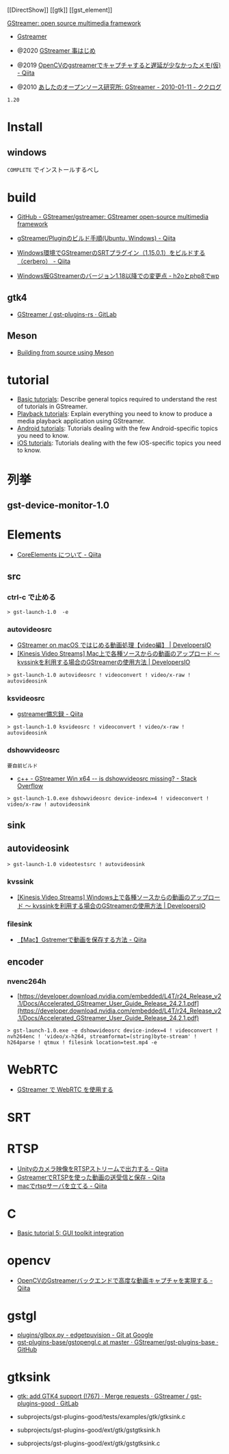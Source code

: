 [[DirectShow]]
[[gtk]]
[[gst_element]]

[GStreamer: open source multimedia framework](https://gstreamer.freedesktop.org/)

- [Gstreamer](https://zenn.dev/goforbroke/scraps/77b4afa1503385)

- @2020 [GStreamer 事はじめ](https://www.sinby.com/seiko-udoku/20/05160.html)
- @2019 [OpenCVのgstreamerでキャプチャすると遅延が少なかったメモ(仮) - Qiita](https://qiita.com/nakasuke_/items/84ec6cb3ddc9dee003c2)
- @2010 [あしたのオープンソース研究所: GStreamer - 2010-01-11 - ククログ](https://www.clear-code.com/blog/2010/1/11.html)

`1.20`

# Install
## windows
`COMPLETE` でインストールするべし

# build
- [GitHub - GStreamer/gstreamer: GStreamer open-source multimedia framework](https://github.com/GStreamer/gstreamer)

- [gStreamer/Pluginのビルド手順(Ubuntu, Windows) - Qiita](https://qiita.com/nakakura/items/4b2c1c312236ea96824b)
- [Windows環境でGStreamerのSRTプラグイン（1.15.0.1）をビルドする（cerbero） - Qiita](https://qiita.com/maruo2/items/387e2322f72bf61c8e02)
- [Windows版GStreamerのバージョン1.18以降での変更点 - h2oとphp8でwp](https://e-kamo.net/gstreamer-for-win-version-diffarence)

## gtk4
- [GStreamer / gst-plugins-rs · GitLab](https://gitlab.freedesktop.org/gstreamer/gst-plugins-rs)

## Meson
- [Building from source using Meson](https://gstreamer.freedesktop.org/documentation/installing/building-from-source-using-meson.html)

# tutorial
-   [Basic tutorials](https://gstreamer.freedesktop.org/documentation/tutorials/basic/index.html): Describe general topics required to understand the rest of tutorials in GStreamer.
-   [Playback tutorials](https://gstreamer.freedesktop.org/documentation/tutorials/playback/index.html): Explain everything you need to know to produce a media playback application using GStreamer.
-   [Android tutorials](https://gstreamer.freedesktop.org/documentation/tutorials/android/index.html): Tutorials dealing with the few Android-specific topics you need to know.
-   [iOS tutorials](https://gstreamer.freedesktop.org/documentation/tutorials/ios/index.html): Tutorials dealing with the few iOS-specific topics you need to know.

# 列挙
## gst-device-monitor-1.0

# Elements
- [CoreElements について - Qiita](https://qiita.com/tetsukuz/items/8438f993afe068d66d40#valve)
## src
### ctrl-c で止める
```
> gst-launch-1.0  -e
```

### autovideosrc
- [GStreamer on macOS ではじめる動画処理【video編】 | DevelopersIO](https://dev.classmethod.jp/articles/gstreamer-on-macos-video/)
- [[Kinesis Video Streams] Mac上で各種ソースからの動画のアップロード 〜 kvssinkを利用する場合のGStreamerの使用方法 | DevelopersIO](https://dev.classmethod.jp/articles/amazon-kinesis-vidseo-streams-gstreams-kvssynk/)

```
> gst-launch-1.0 autovideosrc ! videoconvert ! video/x-raw ! autovideosink
```

### ksvideosrc
- [gstreamer備忘録 - Qiita](https://qiita.com/yusukem99/items/11d94cf26fbac673718c)

```
> gst-launch-1.0 ksvideosrc ! videoconvert ! video/x-raw ! autovideosink
```

### dshowvideosrc
`要自前ビルド`
- [c++ - GStreamer Win x64 -- is dshowvideosrc missing? - Stack Overflow](https://stackoverflow.com/questions/44774191/gstreamer-win-x64-is-dshowvideosrc-missing)

```
> gst-launch-1.0.exe dshowvideosrc device-index=4 ! videoconvert ! video/x-raw ! autovideosink
```

## sink
## autovideosink
```
> gst-launch-1.0 videotestsrc ! autovideosink
```

### kvssink
- [[Kinesis Video Streams] Windows上で各種ソースからの動画のアップロード 〜 kvssinkを利用する場合のGStreamerの使用方法 | DevelopersIO](https://dev.classmethod.jp/articles/kinesis-video-streams-gstreamer-windows/)

### filesink
- [【Mac】Gstremerで動画を保存する方法 - Qiita](https://qiita.com/MONSOON/items/d1023fb1c100c4650579)

## encoder
### nvenc264h
- [https://developer.download.nvidia.com/embedded/L4T/r24_Release_v2.1/Docs/Accelerated_GStreamer_User_Guide_Release_24.2.1.pdf](https://developer.download.nvidia.com/embedded/L4T/r24_Release_v2.1/Docs/Accelerated_GStreamer_User_Guide_Release_24.2.1.pdf) 

```
> gst-launch-1.0.exe -e dshowvideosrc device-index=4 ! videoconvert ! nvh264enc ! 'video/x-h264, streamformat=(string)byte-stream' ! h264parse ! qtmux ! filesink location=test.mp4 -e
```

# WebRTC
- [GStreamer で WebRTC を使用する](https://www.gclue.jp/2022/07/gstreamer-webrtc.html)

# SRT

# RTSP
- [Unityのカメラ映像をRTSPストリームで出力する - Qiita](https://qiita.com/hiro-han/items/a20c9710d808e27f0ef2)
- [GstreamerでRTSPを使った動画の送受信と保存 - Qiita](https://qiita.com/bigface00/items/7c1f568dba96c34ec077)
- [macでrtspサーバを立てる - Qiita](https://qiita.com/k-yamada-github/items/1deaa6e81081e4a1aa35)

# C
- [Basic tutorial 5: GUI toolkit integration](https://gstreamer.freedesktop.org/documentation/tutorials/basic/toolkit-integration.html?gi-language=c)

# opencv
- [OpenCVのGstreamerバックエンドで高度な動画キャプチャを実現する - Qiita](https://qiita.com/stnk20/items/242e400853579d511ea3)

# gstgl
- [plugins/glbox.py - edgetpuvision - Git at Google](https://coral.googlesource.com/edgetpuvision/+/refs/heads/release-day/plugins/glbox.py)
- [gst-plugins-base/gstopengl.c at master · GStreamer/gst-plugins-base · GitHub](https://github.com/GStreamer/gst-plugins-base/blob/master/ext/gl/gstopengl.c)

# gtksink
- [gtk: add GTK4 support (!767) · Merge requests · GStreamer / gst-plugins-good · GitLab](https://gitlab.freedesktop.org/gstreamer/gst-plugins-good/-/merge_requests/767)

- subprojects/gst-plugins-good/tests/examples/gtk/gtksink.c
- subprojects/gst-plugins-good/ext/gtk/gstgtksink.h
- subprojects/gst-plugins-good/ext/gtk/gstgtksink.c
